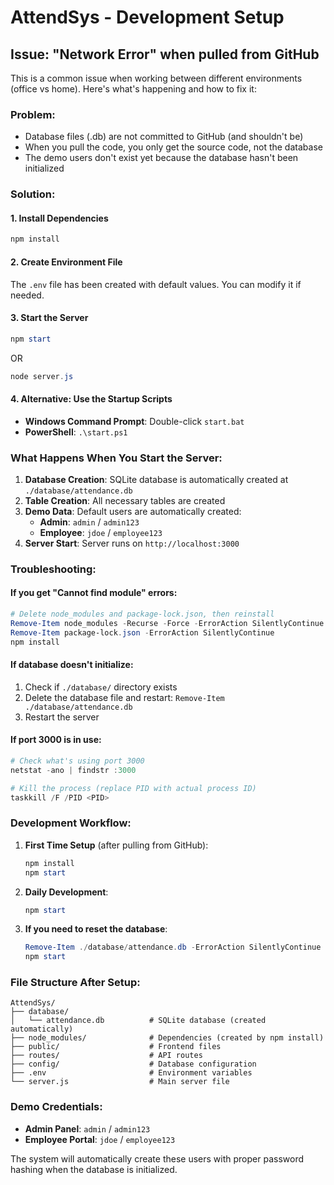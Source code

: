 # AttendSys - Development Setup

## Issue: "Network Error" when pulled from GitHub

This is a common issue when working between different environments (office vs home). Here's what's happening and how to fix it:

### Problem:
- Database files (.db) are not committed to GitHub (and shouldn't be)
- When you pull the code, you only get the source code, not the database
- The demo users don't exist yet because the database hasn't been initialized

### Solution:

#### 1. Install Dependencies
```powershell
npm install
```

#### 2. Create Environment File
The `.env` file has been created with default values. You can modify it if needed.

#### 3. Start the Server
```powershell
npm start
```
OR
```powershell
node server.js
```

#### 4. Alternative: Use the Startup Scripts
- **Windows Command Prompt**: Double-click `start.bat`
- **PowerShell**: `.\start.ps1`

### What Happens When You Start the Server:

1. **Database Creation**: SQLite database is automatically created at `./database/attendance.db`
2. **Table Creation**: All necessary tables are created
3. **Demo Data**: Default users are automatically created:
   - **Admin**: `admin` / `admin123`
   - **Employee**: `jdoe` / `employee123`
4. **Server Start**: Server runs on `http://localhost:3000`

### Troubleshooting:

#### If you get "Cannot find module" errors:
```powershell
# Delete node_modules and package-lock.json, then reinstall
Remove-Item node_modules -Recurse -Force -ErrorAction SilentlyContinue
Remove-Item package-lock.json -ErrorAction SilentlyContinue
npm install
```

#### If database doesn't initialize:
1. Check if `./database/` directory exists
2. Delete the database file and restart: `Remove-Item ./database/attendance.db`
3. Restart the server

#### If port 3000 is in use:
```powershell
# Check what's using port 3000
netstat -ano | findstr :3000

# Kill the process (replace PID with actual process ID)
taskkill /F /PID <PID>
```

### Development Workflow:

1. **First Time Setup** (after pulling from GitHub):
   ```powershell
   npm install
   npm start
   ```

2. **Daily Development**:
   ```powershell
   npm start
   ```

3. **If you need to reset the database**:
   ```powershell
   Remove-Item ./database/attendance.db -ErrorAction SilentlyContinue
   npm start
   ```

### File Structure After Setup:
```
AttendSys/
├── database/
│   └── attendance.db          # SQLite database (created automatically)
├── node_modules/              # Dependencies (created by npm install)
├── public/                    # Frontend files
├── routes/                    # API routes
├── config/                    # Database configuration
├── .env                       # Environment variables
└── server.js                  # Main server file
```

### Demo Credentials:
- **Admin Panel**: `admin` / `admin123`
- **Employee Portal**: `jdoe` / `employee123`

The system will automatically create these users with proper password hashing when the database is initialized.
